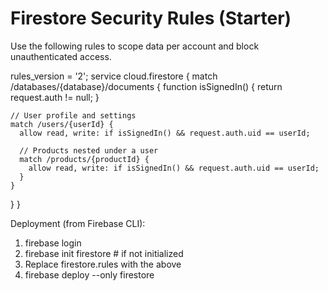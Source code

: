 # Firestore Security Rules (Starter)

Use the following rules to scope data per account and block unauthenticated access.

rules_version = '2';
service cloud.firestore {
  match /databases/{database}/documents {
    function isSignedIn() {
      return request.auth != null;
    }

    // User profile and settings
    match /users/{userId} {
      allow read, write: if isSignedIn() && request.auth.uid == userId;

      // Products nested under a user
      match /products/{productId} {
        allow read, write: if isSignedIn() && request.auth.uid == userId;
      }
    }
  }
}

Deployment (from Firebase CLI):
1. firebase login
2. firebase init firestore  # if not initialized
3. Replace firestore.rules with the above
4. firebase deploy --only firestore
